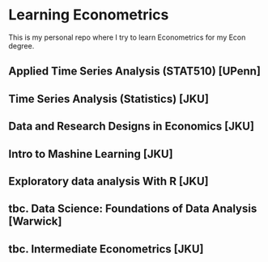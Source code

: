 # Learning Econometrics
This is my personal repo where I try to learn Econometrics for my Econ degree.

## Applied Time Series Analysis (STAT510) [UPenn]
## Time Series Analysis (Statistics) [JKU]
## Data and Research Designs in Economics [JKU]
## Intro to Mashine Learning [JKU]
## Exploratory data analysis With R [JKU]
## tbc. Data Science: Foundations of Data Analysis [Warwick]
## tbc. Intermediate Econometrics [JKU]
